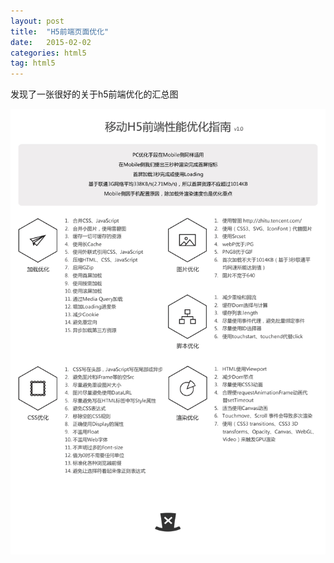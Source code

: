 ```yaml
---
layout: post
title:  "H5前端页面优化"
date:   2015-02-02
categories: html5
tag: html5
---
```


发现了一张很好的关于h5前端优化的汇总图


![h5前端优化](/assets/images/2015-02-02-1.png)